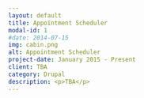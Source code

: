 ```yaml
---
layout: default
title: Appointment Scheduler
modal-id: 1
#date: 2014-07-15
img: cabin.png
alt: Appointment Scheduler
project-date: January 2015 - Present
client: TBA
category: Drupal
description: <p>TBA</p>
---
```

